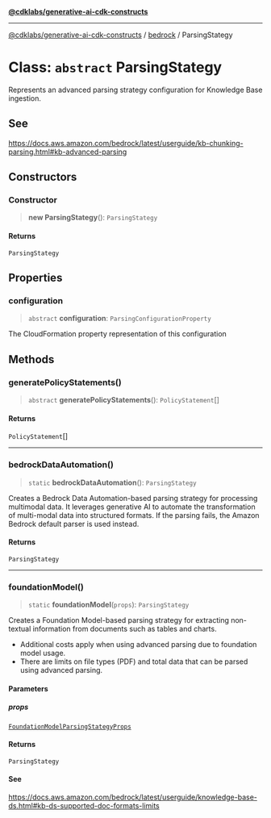 [**@cdklabs/generative-ai-cdk-constructs**](../../../../README.md)

***

[@cdklabs/generative-ai-cdk-constructs](../../../../README.md) / [bedrock](../README.md) / ParsingStategy

# Class: `abstract` ParsingStategy

Represents an advanced parsing strategy configuration for Knowledge Base ingestion.

## See

https://docs.aws.amazon.com/bedrock/latest/userguide/kb-chunking-parsing.html#kb-advanced-parsing

## Constructors

### Constructor

> **new ParsingStategy**(): `ParsingStategy`

#### Returns

`ParsingStategy`

## Properties

### configuration

> `abstract` **configuration**: `ParsingConfigurationProperty`

The CloudFormation property representation of this configuration

## Methods

### generatePolicyStatements()

> `abstract` **generatePolicyStatements**(): `PolicyStatement`[]

#### Returns

`PolicyStatement`[]

***

### bedrockDataAutomation()

> `static` **bedrockDataAutomation**(): `ParsingStategy`

Creates a Bedrock Data Automation-based parsing strategy for processing multimodal data.
It leverages generative AI to automate the transformation of multi-modal data into structured formats.
If the parsing fails, the Amazon Bedrock default parser is used instead.

#### Returns

`ParsingStategy`

***

### foundationModel()

> `static` **foundationModel**(`props`): `ParsingStategy`

Creates a Foundation Model-based parsing strategy for extracting non-textual information
from documents such as tables and charts.
- Additional costs apply when using advanced parsing due to foundation model usage.
- There are limits on file types (PDF) and total data that can be parsed using advanced parsing.

#### Parameters

##### props

[`FoundationModelParsingStategyProps`](../interfaces/FoundationModelParsingStategyProps.md)

#### Returns

`ParsingStategy`

#### See

https://docs.aws.amazon.com/bedrock/latest/userguide/knowledge-base-ds.html#kb-ds-supported-doc-formats-limits
